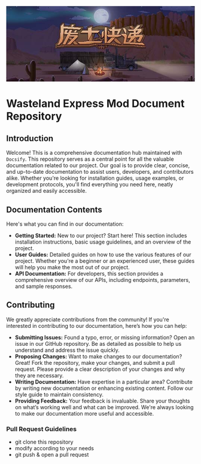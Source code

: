 <div>
    <center>
    	<img src="assets/cover.png">
    </center>
</div>

# Wasteland Express Mod Document Repository

## Introduction

Welcome! This is a comprehensive documentation hub maintained with `Docsify`. This repository serves as a central point for all the valuable documentation related to our project. Our goal is to provide clear, concise, and up-to-date documentation to assist users, developers, and contributors alike. Whether you're looking for installation guides, usage examples, or development protocols, you'll find everything you need here, neatly organized and easily accessible.

## Documentation Contents

Here's what you can find in our documentation:

- **Getting Started:** New to our project? Start here! This section includes installation instructions, basic usage guidelines, and an overview of the project.
- **User Guides:** Detailed guides on how to use the various features of our project. Whether you're a beginner or an experienced user, these guides will help you make the most out of our project.
- **API Documentation:** For developers, this section provides a comprehensive overview of our APIs, including endpoints, parameters, and sample responses.

<!--

- **FAQs:** Common questions and their answers. This section is regularly updated with new information based on user feedback.
- **Troubleshooting:** Encounter an issue? Check out this section for common problems and their solutions.
- **Release Notes:** Stay updated with the latest changes, improvements, and fixes in each release of our project. 

-->

## Contributing

We greatly appreciate contributions from the community! If you're interested in contributing to our documentation, here’s how you can help:

- **Submitting Issues:** Found a typo, error, or missing information? Open an issue in our GitHub repository. Be as detailed as possible to help us understand and address the issue quickly.
- **Proposing Changes:** Want to make changes to our documentation? Great! Fork the repository, make your changes, and submit a pull request. Please provide a clear description of your changes and why they are necessary.
- **Writing Documentation:** Have expertise in a particular area? Contribute by writing new documentation or enhancing existing content. Follow our style guide to maintain consistency.
- **Providing Feedback:** Your feedback is invaluable. Share your thoughts on what’s working well and what can be improved. We're always looking to make our documentation more useful and accessible.

### Pull Request Guidelines

- git clone this repository
- modify according to your needs
- git push & open a pull request
